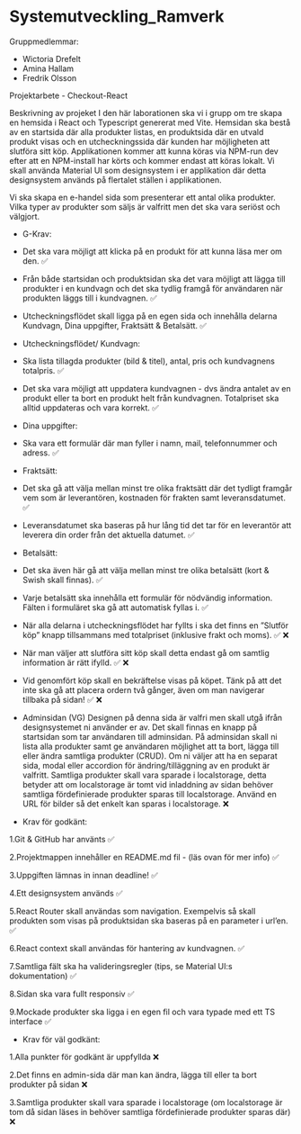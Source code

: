 # Systemutveckling_Ramverk

Gruppmedlemmar:

- Wictoria Drefelt
- Amina Hallam
- Fredrik Olsson

Projektarbete - Checkout-React

Beskrivning av projeket
I den här laborationen ska vi i grupp om tre skapa en hemsida i React och Typescript genererat med Vite. Hemsidan ska bestå av en startsida där alla produkter listas, en produktsida där en utvald produkt visas och en utcheckningssida där kunden har möjligheten att slutföra sitt köp. Applikationen kommer att kunna köras via NPM-run dev efter att en NPM-install har körts och kommer endast att köras lokalt. Vi skall använda Material UI som designsystem i er applikation där detta designsystem används på flertalet ställen i applikationen.

Vi ska skapa en e-handel sida som presenterar ett antal olika produkter. Vilka typer av produkter som säljs är valfritt men det ska vara seriöst och välgjort. 

* G-Krav: 

- Det ska vara möjligt att klicka på en produkt för att kunna läsa mer om den.  ✅ 

- Från både startsidan och produktsidan ska det vara möjligt att lägga till produkter i en kundvagn och det ska tydlig framgå för användaren när produkten läggs till i kundvagnen.  ✅ 

- Utcheckningsflödet skall ligga på en egen sida och innehålla delarna Kundvagn, Dina uppgifter, Fraktsätt & Betalsätt.  ✅ 

* Utcheckningsflödet/ Kundvagn:

- Ska lista tillagda produkter (bild & titel), antal, pris och kundvagnens totalpris.  ✅  

- Det ska vara möjligt att uppdatera kundvagnen - dvs ändra antalet av en produkt eller ta bort en produkt helt från kundvagnen. Totalpriset ska alltid uppdateras och vara korrekt.  ✅ 

* Dina uppgifter:

- Ska vara ett formulär där man fyller i namn, mail, telefonnummer och adress.  ✅ 

* Fraktsätt:

- Det ska gå att välja mellan minst tre olika fraktsätt där det tydligt framgår vem som är leverantören, kostnaden för frakten samt leveransdatumet. ✅ 

- Leveransdatumet ska baseras på hur lång tid det tar för en leverantör att leverera din order från det aktuella datumet.  ✅ 

* Betalsätt:

- Det ska även här gå att välja mellan minst tre olika betalsätt (kort & Swish skall finnas).  ✅  

- Varje betalsätt ska innehålla ett formulär för nödvändig information. Fälten i formuläret ska gå att automatisk fyllas i.  ✅ 

- När alla delarna i utcheckningsflödet har fyllts i ska det finns en ”Slutför köp” knapp tillsammans med totalpriset (inklusive frakt och moms).  ✅ ❌ 

- När man väljer att slutföra sitt köp skall detta endast gå om samtlig information är rätt ifylld.  ✅ ❌ 

- Vid genomfört köp skall en bekräftelse visas på köpet. Tänk på att det inte ska gå att placera ordern två gånger, även om man navigerar tillbaka på sidan!  ✅ ❌


* Adminsidan (VG)
Designen på denna sida är valfri men skall utgå ifrån designsystemet ni använder er av. Det skall finnas en knapp på startsidan som tar användaren till adminsidan. På adminsidan skall ni lista alla produkter samt ge användaren möjlighet att ta bort, lägga till eller ändra samtliga produkter (CRUD). Om ni väljer att ha en separat sida, modal eller accordion för ändring/tilläggning av en produkt är valfritt. Samtliga produkter skall vara sparade i localstorage, detta betyder att om localstorage är tomt vid inladdning av sidan behöver samtliga fördefinierade produkter sparas till localstorage. Använd en URL för bilder så det enkelt kan sparas i localstorage.  ❌


* Krav för godkänt:

1.Git & GitHub har använts  ✅ 

2.Projektmappen innehåller en README.md fil - (läs ovan för mer info)  ✅ 

3.Uppgiften lämnas in innan deadline!  ✅ 

4.Ett designsystem används  ✅ 

5.React Router skall användas som navigation. Exempelvis så skall produkten som visas på produktsidan ska baseras på en parameter i url’en.  ✅ 

6.React context skall användas för hantering av kundvagnen.  ✅ 

7.Samtliga fält ska ha valideringsregler (tips, se Material UI:s dokumentation)  ✅ 

8.Sidan ska vara fullt responsiv  ✅ 

9.Mockade produkter ska ligga i en egen fil och vara typade med ett TS interface  ✅ 


* Krav för väl godkänt:

1.Alla punkter för godkänt är uppfyllda  ❌

2.Det finns en admin-sida där man kan ändra, lägga till eller ta bort produkter på sidan ❌

3.Samtliga produkter skall vara sparade i localstorage (om localstorage är tom då sidan läses in behöver samtliga fördefinierade produkter sparas där) ❌
